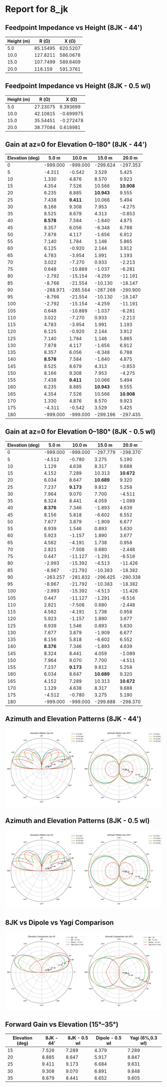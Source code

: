 # Report for 8_jk

## Feedpoint Impedance vs Height (8JK - 44')

| Height (m) | R (Ω) | X (Ω) |
| --- | --- | --- |
| 5.0 | 85.15495 | 620.5207 |
| 10.0 | 127.8211 | 586.0678 |
| 15.0 | 107.7499 | 589.6409 |
| 20.0 | 118.159 | 591.3761 |

## Feedpoint Impedance vs Height (8JK - 0.5 wl)

| Height (m) | R (Ω) | X (Ω) |
| --- | --- | --- |
| 5.0 | 27.23075 | 9.393699 |
| 10.0 | 42.10815 | -0.699975 |
| 15.0 | 35.54451 | -0.272478 |
| 20.0 | 38.77084 | 0.618981 |

## Gain at az=0 for Elevation 0–180° (8JK - 44')

| Elevation (deg) | 5.0 m | 10.0 m | 15.0 m | 20.0 m |
| --- | --- | --- | --- | --- |
| 0 | -999.000 | -999.000 | -299.624 | -297.353 |
| 5 | -4.311 | -0.542 | 3.529 | 5.425 |
| 10 | 1.330 | 4.876 | 8.570 | 9.923 |
| 15 | 4.354 | 7.526 | 10.566 | **10.908** |
| 20 | 6.235 | 8.885 | **10.943** | 9.555 |
| 25 | 7.438 | **9.411** | 10.066 | 5.494 |
| 30 | 8.166 | 9.308 | 7.953 | -4.275 |
| 35 | 8.525 | 8.679 | 4.313 | -0.853 |
| 40 | **8.578** | 7.584 | -1.640 | 4.875 |
| 45 | 8.357 | 6.056 | -6.348 | 6.788 |
| 50 | 7.878 | 4.117 | -1.656 | 6.912 |
| 55 | 7.140 | 1.784 | 1.146 | 5.865 |
| 60 | 6.125 | -0.920 | 2.144 | 3.912 |
| 65 | 4.783 | -3.954 | 1.991 | 1.193 |
| 70 | 3.022 | -7.270 | 0.933 | -2.213 |
| 75 | 0.648 | -10.889 | -1.037 | -6.281 |
| 80 | -2.792 | -15.154 | -4.259 | -11.191 |
| 85 | -8.766 | -21.554 | -10.130 | -18.147 |
| 90 | -288.971 | -285.564 | -287.269 | -290.900 |
| 95 | -8.766 | -21.554 | -10.130 | -18.147 |
| 100 | -2.792 | -15.154 | -4.259 | -11.191 |
| 105 | 0.648 | -10.889 | -1.037 | -6.281 |
| 110 | 3.022 | -7.270 | 0.933 | -2.213 |
| 115 | 4.783 | -3.954 | 1.991 | 1.193 |
| 120 | 6.125 | -0.920 | 2.144 | 3.912 |
| 125 | 7.140 | 1.784 | 1.146 | 5.865 |
| 130 | 7.878 | 4.117 | -1.656 | 6.912 |
| 135 | 8.357 | 6.056 | -6.348 | 6.788 |
| 140 | **8.578** | 7.584 | -1.640 | 4.875 |
| 145 | 8.525 | 8.679 | 4.313 | -0.853 |
| 150 | 8.166 | 9.308 | 7.953 | -4.275 |
| 155 | 7.438 | **9.411** | 10.066 | 5.494 |
| 160 | 6.235 | 8.885 | **10.943** | 9.555 |
| 165 | 4.354 | 7.526 | 10.566 | **10.908** |
| 170 | 1.330 | 4.876 | 8.570 | 9.923 |
| 175 | -4.311 | -0.542 | 3.529 | 5.425 |
| 180 | -999.000 | -999.000 | -299.196 | -297.435 |

## Gain at az=0 for Elevation 0–180° (8JK - 0.5 wl)

| Elevation (deg) | 5.0 m | 10.0 m | 15.0 m | 20.0 m |
| --- | --- | --- | --- | --- |
| 0 | -999.000 | -999.000 | -297.779 | -298.370 |
| 5 | -4.512 | -0.780 | 3.275 | 5.190 |
| 10 | 1.129 | 4.638 | 8.317 | 9.688 |
| 15 | 4.152 | 7.289 | 10.313 | **10.672** |
| 20 | 6.034 | 8.647 | **10.689** | 9.320 |
| 25 | 7.237 | **9.173** | 9.812 | 5.258 |
| 30 | 7.964 | 9.070 | 7.700 | -4.511 |
| 35 | 8.324 | 8.441 | 4.059 | -1.089 |
| 40 | **8.376** | 7.346 | -1.893 | 4.639 |
| 45 | 8.156 | 5.818 | -6.602 | 6.552 |
| 50 | 7.677 | 3.879 | -1.909 | 6.677 |
| 55 | 6.939 | 1.546 | 0.893 | 5.630 |
| 60 | 5.923 | -1.157 | 1.890 | 3.677 |
| 65 | 4.582 | -4.191 | 1.738 | 0.958 |
| 70 | 2.821 | -7.508 | 0.680 | -2.448 |
| 75 | 0.447 | -11.127 | -1.291 | -6.516 |
| 80 | -2.993 | -15.392 | -4.513 | -11.426 |
| 85 | -8.967 | -21.792 | -10.383 | -18.382 |
| 90 | -263.257 | -281.832 | -296.425 | -280.338 |
| 95 | -8.967 | -21.792 | -10.383 | -18.382 |
| 100 | -2.993 | -15.392 | -4.513 | -11.426 |
| 105 | 0.447 | -11.127 | -1.291 | -6.516 |
| 110 | 2.821 | -7.508 | 0.680 | -2.448 |
| 115 | 4.582 | -4.191 | 1.738 | 0.958 |
| 120 | 5.923 | -1.157 | 1.890 | 3.677 |
| 125 | 6.939 | 1.546 | 0.893 | 5.630 |
| 130 | 7.677 | 3.879 | -1.909 | 6.677 |
| 135 | 8.156 | 5.818 | -6.602 | 6.552 |
| 140 | **8.376** | 7.346 | -1.893 | 4.639 |
| 145 | 8.324 | 8.441 | 4.059 | -1.089 |
| 150 | 7.964 | 9.070 | 7.700 | -4.511 |
| 155 | 7.237 | **9.173** | 9.812 | 5.258 |
| 160 | 6.034 | 8.647 | **10.689** | 9.320 |
| 165 | 4.152 | 7.289 | 10.313 | **10.672** |
| 170 | 1.129 | 4.638 | 8.317 | 9.688 |
| 175 | -4.512 | -0.780 | 3.275 | 5.190 |
| 180 | -999.000 | -999.000 | -299.888 | -298.370 |

## Azimuth and Elevation Patterns (8JK - 44')

![Azimuth and Elevation Patterns (8JK - 44')](8_jk_pattern.png)

## Azimuth and Elevation Patterns (8JK - 0.5 wl)

![Azimuth and Elevation Patterns (8JK - 0.5 wl)](8_jk_pattern_05wl.png)

## 8JK vs Dipole vs Yagi Comparison

![8JK vs Dipole vs Yagi Comparison](8_jk_vs_dipole_vs_yagi_combined.png)

## Forward Gain vs Elevation (15°–35°)

| Elevation (deg) | 8JK - 44' | 8JK - 0.5 wl | Dipole - 0.5 wl | Yagi (6%,0.3 wl) |
| --- | --- | --- | --- | --- |
| 15 | 7.526 | 7.289 | 4.379 | 7.289 |
| 20 | 8.885 | 8.647 | 5.917 | 8.847 |
| 25 | 9.411 | 9.173 | 6.684 | 9.631 |
| 30 | 9.308 | 9.070 | 6.891 | 9.848 |
| 35 | 8.679 | 8.441 | 6.652 | 9.605 |
